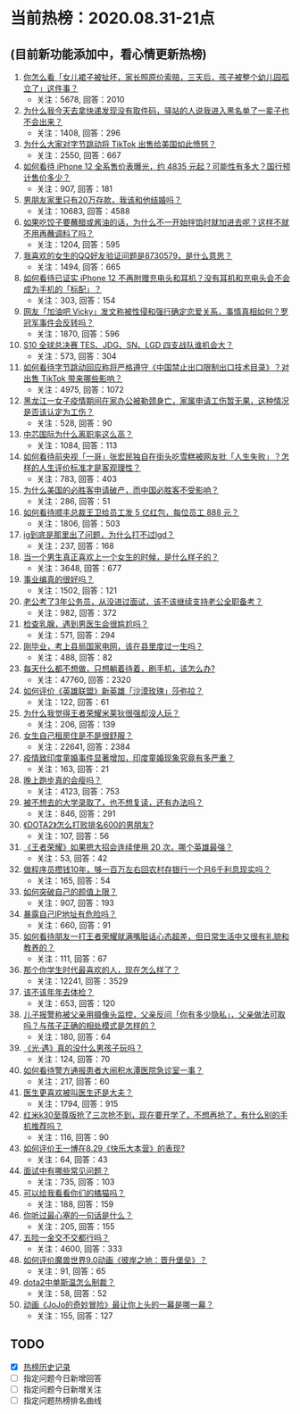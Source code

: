 # 当前热榜：2020.08.31-21点
## (目前新功能添加中，看心情更新热榜)
1. [你怎么看「女儿裙子被扯坏，家长照原价索赔，三天后，孩子被整个幼儿园孤立了」这件事？](https://www.zhihu.com/question/418285553)
    * 关注：5678, 回答：2010
2. [为什么我今天去拿快递发现没有取件码，驿站的人说我进入黑名单了一辈子也不会出来？](https://www.zhihu.com/question/383720510)
    * 关注：1408, 回答：296
3. [为什么大家对字节跳动将 TikTok 出售给美国如此愤怒？](https://www.zhihu.com/question/411921730)
    * 关注：2550, 回答：667
4. [如何看待 iPhone 12 全系售价表曝光，约 4835 元起？可能性有多大？国行预计售价多少？](https://www.zhihu.com/question/417071025)
    * 关注：907, 回答：181
5. [男朋友家里只有20万存款，我该和他结婚吗？](https://www.zhihu.com/question/417546164)
    * 关注：10683, 回答：4588
6. [如果吃饺子要蘸醋或酱油的话，为什么不一开始拌馅时就加进去呢？这样不就不用再蘸调料了吗？](https://www.zhihu.com/question/406900850)
    * 关注：1204, 回答：595
7. [我喜欢的女生的QQ好友验证问题是8730579，是什么意思？](https://www.zhihu.com/question/407679495)
    * 关注：1494, 回答：665
8. [如何看待已证实 iPhone 12 不再附赠充电头和耳机？没有耳机和充电头会不会成为手机的「标配」？](https://www.zhihu.com/question/418588166)
    * 关注：303, 回答：154
9. [网友「加油吧 Vicky」发文称被性侵和强行确定恋爱关系，事情真相如何？罗冠军事件会反转吗？](https://www.zhihu.com/question/418416684)
    * 关注：1870, 回答：596
10. [S10 全球总决赛 TES、JDG、SN、LGD 四支战队谁机会大？](https://www.zhihu.com/question/418498508)
    * 关注：573, 回答：304
11. [如何看待字节跳动回应称将严格遵守《中国禁止出口限制出口技术目录》？对出售 TikTok 带来哪些影响？](https://www.zhihu.com/question/418495003)
    * 关注：4975, 回答：1072
12. [黑龙江一女子疫情期间在家办公被勒颈身亡，家属申请工伤暂无果，这种情况是否该认定为工伤？](https://www.zhihu.com/question/418547865)
    * 关注：528, 回答：90
13. [中芯国际为什么离职率这么高？](https://www.zhihu.com/question/352302364)
    * 关注：1084, 回答：113
14. [如何看待前央视「一哥」张宏民独自在街头吃雪糕被网友批「人生失败」？怎样的人生评价标准才是客观理性？](https://www.zhihu.com/question/418589877)
    * 关注：783, 回答：403
15. [为什么美国的必胜客申请破产，而中国必胜客不受影响？](https://www.zhihu.com/question/418350966)
    * 关注：286, 回答：51
16. [如何看待顺丰总裁王卫给员工发 5 亿红包，每位员工 888 元？](https://www.zhihu.com/question/418007649)
    * 关注：1806, 回答：503
17. [ig到底是那里出了问题，为什么打不过lgd？](https://www.zhihu.com/question/418498974)
    * 关注：237, 回答：168
18. [当一个男生真正喜欢上一个女生的时候，是什么样子的？](https://www.zhihu.com/question/340850801)
    * 关注：3648, 回答：677
19. [事业编真的很好吗？](https://www.zhihu.com/question/403289467)
    * 关注：1502, 回答：121
20. [老公考了3年公务员，从没进过面试，该不该继续支持老公全职备考？](https://www.zhihu.com/question/417796263)
    * 关注：982, 回答：372
21. [检查乳腺，遇到男医生会很尴尬吗？](https://www.zhihu.com/question/288183665)
    * 关注：571, 回答：294
22. [刚毕业，考上县局国家电网，该在县里度过一生吗？](https://www.zhihu.com/question/408547414)
    * 关注：488, 回答：82
23. [每天什么都不想做，只想躺着待着，刷手机，该怎么办?](https://www.zhihu.com/question/343772291)
    * 关注：47760, 回答：2320
24. [如何评价《英雄联盟》新英雄「沙漠玫瑰」莎弥拉？](https://www.zhihu.com/question/418522067)
    * 关注：122, 回答：61
25. [为什么我觉得王者荣耀米莱狄很强却没人玩？](https://www.zhihu.com/question/408283587)
    * 关注：206, 回答：139
26. [女生自己租房住是不是很舒服？](https://www.zhihu.com/question/307998269)
    * 关注：22641, 回答：2384
27. [疫情致印度童婚事件显著增加，印度童婚现象究竟有多严重？](https://www.zhihu.com/question/418636809)
    * 关注：163, 回答：21
28. [晚上跑步真的会瘦吗？](https://www.zhihu.com/question/389149750)
    * 关注：4123, 回答：753
29. [被不想去的大学录取了，也不想复读，还有办法吗？](https://www.zhihu.com/question/335642551)
    * 关注：846, 回答：291
30. [《DOTA2》怎么打败排名600的男朋友?](https://www.zhihu.com/question/413218124)
    * 关注：107, 回答：56
31. [《王者荣耀》如果摁大招会连续使用 20 次，哪个英雄最强？](https://www.zhihu.com/question/418255521)
    * 关注：53, 回答：42
32. [做程序员攒钱10年，够一百万左右回农村存银行一个月6千利息现实吗？](https://www.zhihu.com/question/418557121)
    * 关注：165, 回答：54
33. [如何突破自己的颜值上限？](https://www.zhihu.com/question/414919472)
    * 关注：907, 回答：193
34. [暴露自己IP地址有危险吗？](https://www.zhihu.com/question/23523322)
    * 关注：660, 回答：91
35. [如何看待朋友一打王者荣耀就满嘴脏话心态超差，但日常生活中又很有礼貌和教养的？](https://www.zhihu.com/question/418254515)
    * 关注：111, 回答：67
36. [那个你学生时代最喜欢的人，现在怎么样了？](https://www.zhihu.com/question/298551535)
    * 关注：12241, 回答：3529
37. [该不该年年去体检？](https://www.zhihu.com/question/418573194)
    * 关注：653, 回答：120
38. [儿子报警称被父亲用摄像头监控，父亲反问「你有多少隐私」，父亲做法可取吗？与孩子正确的相处模式是怎样的？](https://www.zhihu.com/question/418616946)
    * 关注：180, 回答：64
39. [《光·遇》真的没什么男孩子玩吗？](https://www.zhihu.com/question/418339456)
    * 关注：124, 回答：70
40. [如何看待警方通报患者大闹积水潭医院急诊室一事？](https://www.zhihu.com/question/418495376)
    * 关注：217, 回答：60
41. [医生更喜欢被叫医生还是大夫？](https://www.zhihu.com/question/392695588)
    * 关注：1794, 回答：915
42. [红米k30至尊版抢了三次抢不到，现在要开学了，不想再抢了，有什么别的手机推荐吗？](https://www.zhihu.com/question/417441818)
    * 关注：116, 回答：90
43. [如何评价王一博在8.29《快乐大本营》的表现?](https://www.zhihu.com/question/418399609)
    * 关注：64, 回答：43
44. [面试中有哪些常见问题？](https://www.zhihu.com/question/343477015)
    * 关注：735, 回答：103
45. [可以给我看看你们的橘猫吗？](https://www.zhihu.com/question/370239675)
    * 关注：188, 回答：159
46. [你听过最心塞的一句话是什么？](https://www.zhihu.com/question/413550786)
    * 关注：205, 回答：155
47. [五险一金交不交都行吗？](https://www.zhihu.com/question/61657457)
    * 关注：4600, 回答：333
48. [如何评价魔兽世界9.0动画《彼岸之地：晋升堡垒》？](https://www.zhihu.com/question/417980980)
    * 关注：91, 回答：65
49. [dota2中单斯温怎么制裁？](https://www.zhihu.com/question/413171041)
    * 关注：58, 回答：52
50. [动画《JoJo的奇妙冒险》最让你上头的一幕是哪一幕？](https://www.zhihu.com/question/391399924)
    * 关注：155, 回答：127
## TODO
* [x] [热榜历史记录](hot_history/AllHot.md)
* [ ] 指定问题今日新增回答
* [ ] 指定问题今日新增关注
* [ ] 指定问题热榜排名曲线
